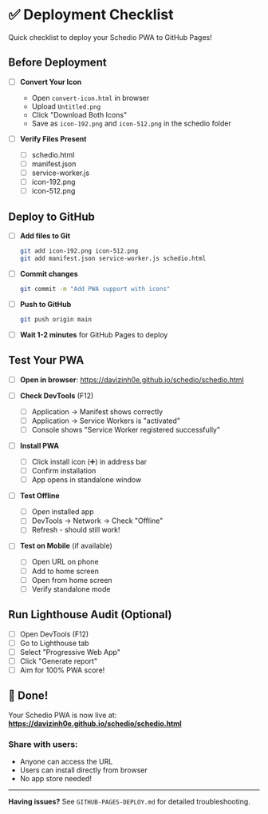# ✅ Deployment Checklist

Quick checklist to deploy your Schedio PWA to GitHub Pages!

## Before Deployment

- [ ] **Convert Your Icon**
  - Open `convert-icon.html` in browser
  - Upload `Untitled.png`
  - Click "Download Both Icons"
  - Save as `icon-192.png` and `icon-512.png` in the schedio folder

- [ ] **Verify Files Present**
  - [ ] schedio.html
  - [ ] manifest.json
  - [ ] service-worker.js
  - [ ] icon-192.png
  - [ ] icon-512.png

## Deploy to GitHub

- [ ] **Add files to Git**
  ```bash
  git add icon-192.png icon-512.png
  git add manifest.json service-worker.js schedio.html
  ```

- [ ] **Commit changes**
  ```bash
  git commit -m "Add PWA support with icons"
  ```

- [ ] **Push to GitHub**
  ```bash
  git push origin main
  ```

- [ ] **Wait 1-2 minutes** for GitHub Pages to deploy

## Test Your PWA

- [ ] **Open in browser**: https://davizinh0e.github.io/schedio/schedio.html

- [ ] **Check DevTools** (F12)
  - [ ] Application → Manifest shows correctly
  - [ ] Application → Service Workers is "activated"
  - [ ] Console shows "Service Worker registered successfully"

- [ ] **Install PWA**
  - [ ] Click install icon (➕) in address bar
  - [ ] Confirm installation
  - [ ] App opens in standalone window

- [ ] **Test Offline**
  - [ ] Open installed app
  - [ ] DevTools → Network → Check "Offline"
  - [ ] Refresh - should still work!

- [ ] **Test on Mobile** (if available)
  - [ ] Open URL on phone
  - [ ] Add to home screen
  - [ ] Open from home screen
  - [ ] Verify standalone mode

## Run Lighthouse Audit (Optional)

- [ ] Open DevTools (F12)
- [ ] Go to Lighthouse tab
- [ ] Select "Progressive Web App"
- [ ] Click "Generate report"
- [ ] Aim for 100% PWA score!

## 🎉 Done!

Your Schedio PWA is now live at:
**https://davizinh0e.github.io/schedio/schedio.html**

### Share with users:
- Anyone can access the URL
- Users can install directly from browser
- No app store needed!

---

**Having issues?** See `GITHUB-PAGES-DEPLOY.md` for detailed troubleshooting.

